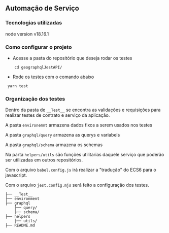 ## Automação de Serviço

### Tecnologias utilizadas

node version v18.16.1

### Como configurar o projeto

- Acesse a pasta do repositório que deseja rodar os testes

```
    cd geographqlJestAPI/
```

- Rode os testes com o comando abaixo

```
 yarn test
```

### Organização dos testes

Dentro da pasta de `__Test__` se encontra as validações e requisições para realizar testes de contrato e serviço da aplicação.

A pasta `environemnt` armazena dados fixos a serem usados nos testes

A pasta `graphql/query` armazena as querys e variabels

A pasta `graphql/schema` armazena os schemas

Na parta `helpers/utils` são funções utilitarias daquele serviço que poderão ser utilizadas em outros repositórios.

Com o arquivo `babel.config.js` irá realizar a "tradução" do ECS6 para o javascript.

Com o arquivo `jest.config.mjs` será feito a configuração dos testes.

```
├── __Test__
├── environment
├── graphql
    ├── query/
    ├── schema/
├── helpers
    ├── utils/
├── README.md
```
